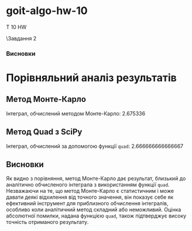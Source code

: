 # goit-algo-hw-10 
T 10 HW 



\Завдання 2 

### Висновки 
# Порівняльний аналіз результатів
## Метод Монте-Карло
Інтеграл, обчислений методом Монте-Карло: 2.675336
## Метод Quad з SciPy
Інтеграл, обчислений за допомогою функції `quad`: 2.666666666666667
## Висновки
Як видно з порівняння, метод Монте-Карло дає результат, близький до аналітично обчисленого інтеграла з використанням функції `quad`. Незважаючи на те, що метод Монте-Карло є статистичним і може давати деякі відхилення від точного значення, він показує себе як ефективний інструмент для приблизного обчислення інтегралів, особливо коли аналітичний метод складний або неможливий.
Оцінка абсолютної помилки, надана функцією `quad`, також підтверджує високу точність отриманого результату.
